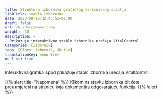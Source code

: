 ```yaml
---
title: Struktura izbornika grafičkog korisničkog sučelja
linkTitle: Stablo izbornika
date: 2023-09-15T12:45:53+02:00
draft: false
url: /hr/docs/menu-tree
weight: -10
description: >
  Prikazuje interaktivno stablo izbornika uređaja VitalControl.
Categories: [Izbornik]
tags: [Glavni izbornik, Akcije]
translationKey: menu-tree
no_list: true
---
```


Interaktivna grafika ispod prikazuje stablo izbornika uređaja VitalControl:

{{% alert title="Napomena" %}}
Klikom na stavku izbornika bit ćete preusmjereni na stranicu koja dokumentira odgovarajuću funkciju.
{{% /alert %}}

<object data="menu-tree.svg" type="image/svg+xml" width="1100" >
</object>
